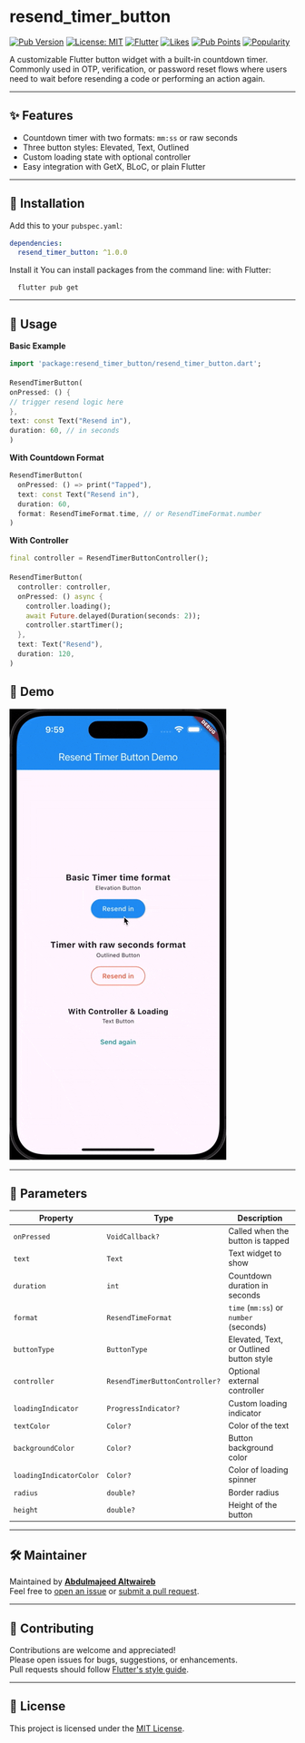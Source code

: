 # resend_timer_button

[![Pub Version](https://img.shields.io/pub/v/resend_timer_button.svg)](https://pub.dev/packages/resend_timer_button)
[![License: MIT](https://img.shields.io/badge/license-MIT-green)](LICENSE)
[![Flutter](https://img.shields.io/badge/flutter-ready-blue)](https://flutter.dev)
[![Likes](https://badges.bar/resend_timer_button/likes)](https://pub.dev/packages/resend_timer_button/score)
[![Pub Points](https://badges.bar/resend_timer_button/pub%20points)](https://pub.dev/packages/resend_timer_button/score)
[![Popularity](https://badges.bar/resend_timer_button/popularity)](https://pub.dev/packages/resend_timer_button/score)

A customizable Flutter button widget with a built-in countdown timer. Commonly used in OTP, verification, or password reset flows where users need to wait before resending a code or performing an action again.

---

## ✨ Features

- Countdown timer with two formats: `mm:ss` or raw seconds
- Three button styles: Elevated, Text, Outlined
- Custom loading state with optional controller
- Easy integration with GetX, BLoC, or plain Flutter

---

## 🚀 Installation

Add this to your `pubspec.yaml`:

```yaml
dependencies:
  resend_timer_button: ^1.0.0
```

Install it You can install packages from the command line:
   with Flutter:

```
  flutter pub get
```

---

## 🔧 Usage
**Basic Example**

```dart
import 'package:resend_timer_button/resend_timer_button.dart';

ResendTimerButton(
onPressed: () {
// trigger resend logic here
},
text: const Text("Resend in"),
duration: 60, // in seconds
)
```

**With Countdown Format**

```dart
ResendTimerButton(
  onPressed: () => print("Tapped"),
  text: const Text("Resend in"),
  duration: 60,
  format: ResendTimeFormat.time, // or ResendTimeFormat.number
)
```

**With Controller**

```dart
final controller = ResendTimerButtonController();

ResendTimerButton(
  controller: controller,
  onPressed: () async {
    controller.loading();
    await Future.delayed(Duration(seconds: 2));
    controller.startTimer();
  },
  text: Text("Resend"),
  duration: 120,
)

```

## 📱 Demo

![Demo](https://raw.githubusercontent.com/altwaireb/resend_timer_button/main/example/demo.gif)

---

## 🎨 Parameters
| Property                | Type                           | Description                              |
| ----------------------- | ------------------------------ | ---------------------------------------- |
| `onPressed`             | `VoidCallback?`                | Called when the button is tapped         |
| `text`                  | `Text`                         | Text widget to show                      |
| `duration`              | `int`                          | Countdown duration in seconds            |
| `format`                | `ResendTimeFormat`             | `time` (`mm:ss`) or `number` (seconds)   |
| `buttonType`            | `ButtonType`                   | Elevated, Text, or Outlined button style |
| `controller`            | `ResendTimerButtonController?` | Optional external controller             |
| `loadingIndicator`      | `ProgressIndicator?`           | Custom loading indicator                 |
| `textColor`             | `Color?`                       | Color of the text                        |
| `backgroundColor`       | `Color?`                       | Button background color                  |
| `loadingIndicatorColor` | `Color?`                       | Color of loading spinner                 |
| `radius`                | `double?`                      | Border radius                            |
| `height`                | `double?`                      | Height of the button                     |


---

## 🛠 Maintainer

Maintained by **[Abdulmajeed Altwaireb](https://github.com/altwaireb)**  
Feel free to [open an issue](https://github.com/altwaireb/resend_timer_button/issues) or [submit a pull request](https://github.com/altwaireb/resend_timer_button/pulls).

---

## 🤝 Contributing

Contributions are welcome and appreciated!  
Please open issues for bugs, suggestions, or enhancements.  
Pull requests should follow [Flutter's style guide](https://dart.dev/guides/language/effective-dart/style).

---

## 📄 License

This project is licensed under the [MIT License](LICENSE).







